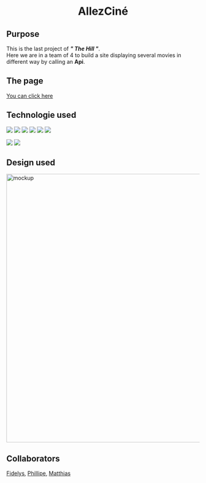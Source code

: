 <h1 align="center">AllezCiné</h1>

<h2>Purpose</h2>

This is the last project of ***" The Hill "***.</br>
Here we are in a team of 4 to build a site displaying several movies in different way by calling an **Api**.

<h2>The page</h2>

[You can click here](https://siriez-axel.github.io/AllezCine/)


<h2>Technologie used</h2>
<p>
<img src="https://img.shields.io/badge/HTML-blue">
<img src="https://img.shields.io/badge/SASS-brown">
<img src="https://img.shields.io/badge/Javascript-brightgreen">
<img src="https://img.shields.io/badge/-Figma-blueviolet">
<img src="https://img.shields.io/badge/GIT-yellow">                
<img src="https://img.shields.io/badge/GITHUB-yellow">
</p>
                                                     
                                                       
<p>
<img src="https://img.shields.io/badge/API-Fetch-blue">
<img src="https://img.shields.io/badge/JS-DOM-blue">
</p>
          
<h2>Design used</h2>                                                     
<img src="https://user-images.githubusercontent.com/98603007/161716479-61b82931-6fcc-4575-a30b-f4024f07aece.png" alt="mockup" title="image Title" width="700"/>  

<h2>Collaborators</h2>     

[Fidelys](https://github.com/FidelysNadison), [Phillipe](https://github.com/philouLeF), [Matthias](https://github.com/MatthiasUrgu)
